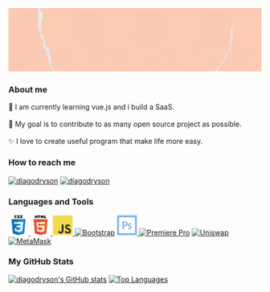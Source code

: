 ![Project Image](banniere.gif)

<h3 align="left">About me</h3>
<tr>
  <td valign="center">
    🌱 I am currently learning vue.js and i build a SaaS.<br><br>
    🎯 My goal is to contribute to as many open source project as possible.<br><br>
    ✨ I love to create useful program that make life more easy.<br>
</tr>
<!--<a href="https://www.twitter.com/diagodryson" target="_blank" rel="noreferrer"><img
src="https://img.shields.io/twitter/follow/diagodryson?logo=twitter&style=for-the-badge&color=0891b2&labelColor=1c1917"
/></a><a href="https://www.github.com/diagodryson" target="_blank" rel="noreferrer"><img
src="https://img.shields.io/github/followers/diagodryson?logo=github&style=for-the-badge&color=0891b2&labelColor=1c1917" /></a>-->

<h3 align="left">How to reach me</h3>
<p align="left">
<a href="https://twitter.com/diagodryson" target="blank"><img align="center" src="https://raw.githubusercontent.com/rahuldkjain/github-profile-readme-generator/master/src/images/icons/Social/twitter.svg" alt="diagodryson" height="30" width="40" /></a>
<a href="https://linkedin.com/in/diagodryson" target="blank"><img align="center" src="https://raw.githubusercontent.com/rahuldkjain/github-profile-readme-generator/master/src/images/icons/Social/linked-in-alt.svg" alt="diagodryson" height="30" width="40" /></a>
</p>

<h3 align="left">Languages and Tools</h3>
<p align="left"> <a href="https://www.w3schools.com/css/" target="_blank" rel="noreferrer"> <img src="https://raw.githubusercontent.com/devicons/devicon/master/icons/css3/css3-original-wordmark.svg" alt="css3" width="40" height="40"/> </a> 
<a href="https://www.w3.org/html/" target="_blank" rel="noreferrer"> <img src="https://raw.githubusercontent.com/devicons/devicon/master/icons/html5/html5-original-wordmark.svg" alt="html5" width="40" height="40"/> </a> 
<a href="https://developer.mozilla.org/en-US/docs/Web/JavaScript" target="_blank" rel="noreferrer"> <img src="https://raw.githubusercontent.com/devicons/devicon/master/icons/javascript/javascript-original.svg" alt="javascript" width="40" height="40"/> </a>
<!--<a href="https://reactjs.org/" target="_blank" rel="noreferrer"> <img src="https://raw.githubusercontent.com/devicons/devicon/master/icons/react/react-original-wordmark.svg" alt="react" width="40" height="40"/> </a>-->
<!--<a href="https://nodejs.org/en/" target="_blank" rel="noreferrer"><img src="https://raw.githubusercontent.com/danielcranney/readme-generator/main/public/icons/skills/nodejs-colored.svg" width="36" height="36" alt="NodeJS" /></a>
<a href="https://expressjs.com/" target="_blank" rel="noreferrer"><img src="https://raw.githubusercontent.com/danielcranney/readme-generator/main/public/icons/skills/express-colored.svg" width="36" height="36" alt="Express" /></a>
<p align="left">
<a href="https://www.typescriptlang.org/" target="_blank" rel="noreferrer"><img src="https://raw.githubusercontent.com/danielcranney/readme-generator/main/public/icons/skills/typescript-colored.svg" width="36" height="36" alt="Typescript" /></a>
<a href="https://jquery.com/" target="_blank" rel="noreferrer"><img src="https://raw.githubusercontent.com/danielcranney/readme-generator/main/public/icons/skills/jquery-colored.svg" width="36" height="36" alt="JQuery" /></a>-->
<a href="https://getbootstrap.com/" target="_blank" rel="noreferrer"><img src="https://raw.githubusercontent.com/danielcranney/readme-generator/main/public/icons/skills/bootstrap-colored.svg" width="36" height="36" alt="Bootstrap" /></a>
<!--<a href="https://sass-lang.com/" target="_blank" rel="noreferrer"><img src="https://raw.githubusercontent.com/danielcranney/readme-generator/main/public/icons/skills/sass-colored.svg" width="36" height="36" alt="Sass" /></a>-->
<a href="https://www.photoshop.com/en" target="_blank" rel="noreferrer"> <img src="https://raw.githubusercontent.com/devicons/devicon/master/icons/photoshop/photoshop-line.svg" alt="photoshop" width="40" height="40"/> </a>
<a href="https://www.adobe.com/uk/products/premiere.html" target="_blank" rel="noreferrer"><img src="https://raw.githubusercontent.com/danielcranney/readme-generator/main/public/icons/skills/premierepro-colored.svg" width="36" height="36" alt="Premiere Pro" /></a>
<a href="https://uniswap.org/" target="_blank" rel="noreferrer"><img src="https://raw.githubusercontent.com/danielcranney/readme-generator/main/public/icons/skills/uniswap-colored.svg" width="36" height="36" alt="Uniswap" /></a>
<a href="https://metamask.io/" target="_blank" rel="noreferrer"><img src="https://raw.githubusercontent.com/danielcranney/readme-generator/main/public/icons/skills/metamask-colored.svg" width="36" height="36" alt="MetaMask" /></a>
<h3>My GitHub Stats</h3>
<a href="http://www.github.com/diagodryson"><img src="https://github-readme-stats.vercel.app/api?username=diagodryson&show_icons=true&hide=&count_private=true&title_color=0891b2&text_color=ffffff&icon_color=0891b2&bg_color=1c1917&hide_border=true&show_icons=true" alt="diagodryson's GitHub stats"/></a>
<a href="https://github.com/diagodryson" align="left"><img src="https://github-readme-stats.vercel.app/api/top-langs/?username=diagodryson&langs_count=10&title_color=0891b2&text_color=ffffff&icon_color=0891b2&bg_color=1c1917&hide_border=true&locale=en&custom_title=Top%20%Languages" alt="Top Languages"/></a>
<!-- <a href="https://www.buymeacoffee.com/diagodryson"><img src="https://cdn.buymeacoffee.com/buttons/v2/default-yellow.png" width="150" /></a>
</p> -->

<!--## My Recent Blogposts ✍️-->

<!-- ## &#x1f4c8; GitHub Stats
<p><a href="https://www.buymeacoffee.com/diagodryson"> <img align="left" src="https://cdn.buymeacoffee.com/buttons/v2/default-yellow.png" height="50" width="210" alt="diagodryson" /></a></p><br><br>-->
